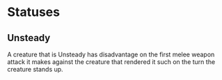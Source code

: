 # Statuses

## Unsteady

A creature that is Unsteady has disadvantage on the first melee weapon attack it makes against the creature that rendered it such on the turn the creature stands up.

